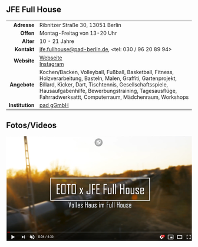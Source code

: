 ## JFE Full House

|||
-:|-
**Adresse** |       Ribnitzer Straße 30, 13051 Berlin
**Offen** |         Montag-Freitag von 13-20 Uhr
**Alter** |         10 - 21 Jahre
**Kontakt** |       jfe.fullhouse@pad-berlin.de, <tel: 030 / 96 20 89 94>
**Website** |  [Webseite](https://www.pad-berlin.de/jugendarbeit-praevention-und-qualifikation/jfe-full-house)<br>[Instagram](https://www.instagram.com/jfe.fullhouse/)
**Angebote** |     Kochen/Backen, Volleyball, Fußball, Basketball, Fitness, Holzverarbeitung, Basteln, Malen, Graffiti, Gartenprojekt, Billard, Kicker, Dart, Tischtennis, Gesellschaftsspiele, Hausaufgabenhilfe, Bewerbungstraining, Tagesausflüge, Fahrradwerksattt, Computerraum, Mädchenraum, Workshops
**Institution** |   [pad gGmbH](https://www.pad-berlin.de/)

## Fotos/Videos

<a href="https://www.youtube.com/watch?v=xLhWAbKMOsA"><img src="../images/fullhouse.png" /></a>
